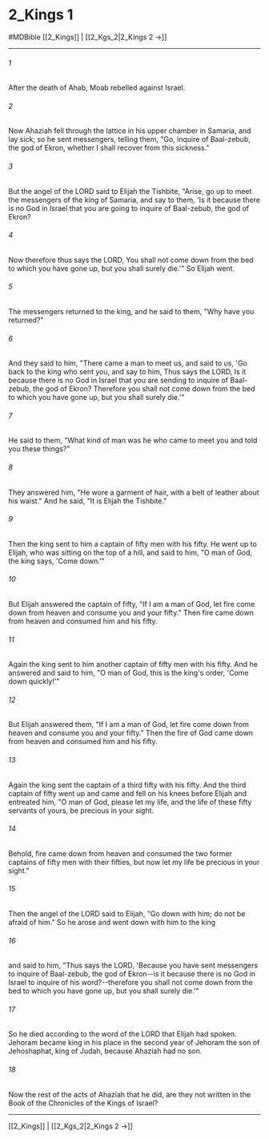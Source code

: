 # 2_Kings 1
#MDBible
[[2_Kings]] | [[2_Kgs_2|2_Kings 2 →]]

***

###### 1 

After the death of Ahab, Moab rebelled against Israel. 

###### 2 

Now Ahaziah fell through the lattice in his upper chamber in Samaria, and lay sick; so he sent messengers, telling them, "Go, inquire of Baal-zebub, the god of Ekron, whether I shall recover from this sickness." 

###### 3 

But the angel of the LORD said to Elijah the Tishbite, "Arise, go up to meet the messengers of the king of Samaria, and say to them, 'Is it because there is no God in Israel that you are going to inquire of Baal-zebub, the god of Ekron? 

###### 4 

Now therefore thus says the LORD, You shall not come down from the bed to which you have gone up, but you shall surely die.'" So Elijah went. 

###### 5 

The messengers returned to the king, and he said to them, "Why have you returned?" 

###### 6 

And they said to him, "There came a man to meet us, and said to us, 'Go back to the king who sent you, and say to him, Thus says the LORD, Is it because there is no God in Israel that you are sending to inquire of Baal-zebub, the god of Ekron? Therefore you shall not come down from the bed to which you have gone up, but you shall surely die.'" 

###### 7 

He said to them, "What kind of man was he who came to meet you and told you these things?" 

###### 8 

They answered him, "He wore a garment of hair, with a belt of leather about his waist." And he said, "It is Elijah the Tishbite." 

###### 9 

Then the king sent to him a captain of fifty men with his fifty. He went up to Elijah, who was sitting on the top of a hill, and said to him, "O man of God, the king says, 'Come down.'" 

###### 10 

But Elijah answered the captain of fifty, "If I am a man of God, let fire come down from heaven and consume you and your fifty." Then fire came down from heaven and consumed him and his fifty. 

###### 11 

Again the king sent to him another captain of fifty men with his fifty. And he answered and said to him, "O man of God, this is the king's order, 'Come down quickly!'" 

###### 12 

But Elijah answered them, "If I am a man of God, let fire come down from heaven and consume you and your fifty." Then the fire of God came down from heaven and consumed him and his fifty. 

###### 13 

Again the king sent the captain of a third fifty with his fifty. And the third captain of fifty went up and came and fell on his knees before Elijah and entreated him, "O man of God, please let my life, and the life of these fifty servants of yours, be precious in your sight. 

###### 14 

Behold, fire came down from heaven and consumed the two former captains of fifty men with their fifties, but now let my life be precious in your sight." 

###### 15 

Then the angel of the LORD said to Elijah, "Go down with him; do not be afraid of him." So he arose and went down with him to the king 

###### 16 

and said to him, "Thus says the LORD, 'Because you have sent messengers to inquire of Baal-zebub, the god of Ekron--is it because there is no God in Israel to inquire of his word?--therefore you shall not come down from the bed to which you have gone up, but you shall surely die.'" 

###### 17 

So he died according to the word of the LORD that Elijah had spoken. Jehoram became king in his place in the second year of Jehoram the son of Jehoshaphat, king of Judah, because Ahaziah had no son. 

###### 18 

Now the rest of the acts of Ahaziah that he did, are they not written in the Book of the Chronicles of the Kings of Israel? 

***

[[2_Kings]] | [[2_Kgs_2|2_Kings 2 →]]
